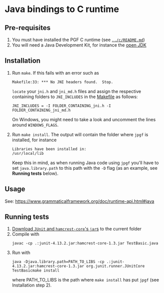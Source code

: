 # Java bindings to C runtime

## Pre-requisites
1. You must have installed the PGF C runtime (see [`../c/README.md`](../c/README.md))
2. You will need a Java Development Kit, for instance the [open JDK](https://openjdk.java.net/)

## Installation
1. Run `make`. If this fails with an error such as 

   ```
   Makefile:33: *** No JNI headers found.  Stop.
   ```

   `locate` your `jni.h` and `jni_md.h` files and assign the respective containing folders to `JNI_INCLUDES` in the [Makefile](Makefile) as follows: 
   
   ```
   JNI_INCLUDES = -I FOLDER_CONTAINING_jni.h -I FOLDER_CONTAINING_jni_md.h
   ```
   
   On Windows, you might need to take a look and uncomment the lines around `WINDOWS_FLAGS`.
2. Run `make install`. The output will contain the folder where `jpgf` is installed, for instance
   
   ```
   Libraries have been installed in:
   /usr/local/lib
   ```
   
   Keep this in mind, as when running Java code using `jpgf` you'll have to set `java.library.path` to this path with the `-D` flag (as an example, see __Running tests__ below).

## Usage
See: https://www.grammaticalframework.org/doc/runtime-api.html#java

## Running tests
1. [Download `JUnit` and `hamcrest-core`'s `jar`s](https://github.com/junit-team/junit4/wiki/Download-and-Install) to the current folder 
2. Compile with
   ```
   javac -cp .:junit-4.13.2.jar:hamcrest-core-1.3.jar TestBasic.java
   ```
3. Run with 
   ```
   java -Djava.library.path=PATH_TO_LIBS -cp .:junit-4.13.2.jar:hamcrest-core-1.3.jar org.junit.runner.JUnitCore TestBasicmake install
   ```
   where PATH_TO_LIBS is the path where `make install` has put `jpgf` (see Installation step 2).